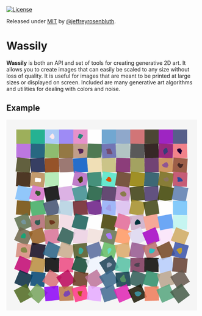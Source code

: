 [![License](https://img.shields.io/badge/License-MIT-blue)](#license)

Released under [MIT](/LICENSE) by [@jeffreyrosenbluth](https://github.com/jeffreyrosenbluth).

# Wassily

**Wassily** is both an API and set of tools for creating generative 2D art. It allows you to create
images that can easily be scaled to any size without loss of quality. It is useful for images that
are meant to be printed at large sizes or displayed on screen. Included are many generative art
algorithms and utilities for dealing with colors and noise.

## Example

<img src="https://raw.githubusercontent.com/jeffreyrosenbluth/wassily/main/assets/schotter.png" alt="Schotter image" width="500" />
